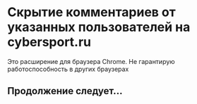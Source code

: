 # Скрытие комментариев от указанных пользователей на cybersport.ru

Это расширение для браузера Chrome. Не гарантирую работоспособность в других браузерах

## Продолжение следует...